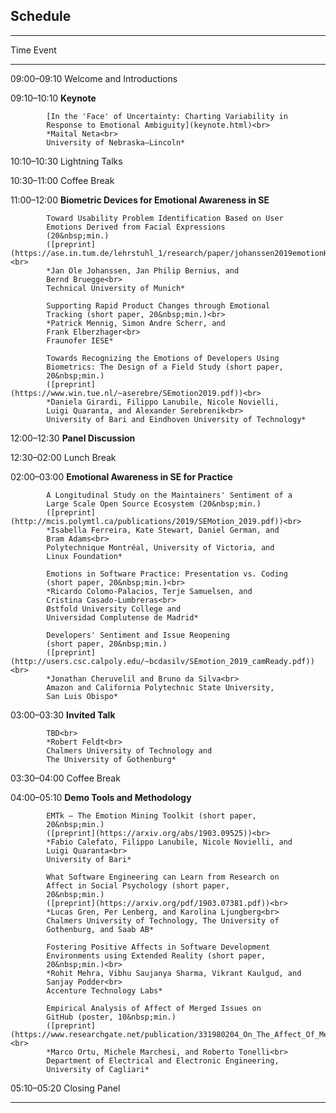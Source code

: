 ## Schedule

----------------------------------------------------------------------
Time        Event
----------- ----------------------------------------------------------
09:00–09:10 Welcome and Introductions

09:10–10:10 **Keynote**

            [In the 'Face' of Uncertainty: Charting Variability in
            Response to Emotional Ambiguity](keynote.html)<br>
			*Maital Neta<br>
			University of Nebraska—Lincoln*

10:10–10:30 Lightning Talks

10:30–11:00 Coffee Break

11:00–12:00 **Biometric Devices for Emotional Awareness in SE** <!-- – Chair: Person -->

            Toward Usability Problem Identification Based on User
			Emotions Derived from Facial Expressions
			(20&nbsp;min.)
			([preprint](https://ase.in.tum.de/lehrstuhl_1/research/paper/johanssen2019emotionKit.pdf))<br>
            *Jan Ole Johanssen, Jan Philip Bernius, and
			Bernd Bruegge<br>
			Technical University of Munich*

            Supporting Rapid Product Changes through Emotional
			Tracking (short paper, 20&nbsp;min.)<br>
            *Patrick Mennig, Simon Andre Scherr, and
			Frank Elberzhager<br>
			Fraunofer IESE*

            Towards Recognizing the Emotions of Developers Using
			Biometrics: The Design of a Field Study (short paper,
			20&nbsp;min.)
			([preprint](https://www.win.tue.nl/~aserebre/SEmotion2019.pdf))<br>
            *Daniela Girardi, Filippo Lanubile, Nicole Novielli,
			Luigi Quaranta, and Alexander Serebrenik<br>
			University of Bari and Eindhoven University of Technology*

12:00–12:30 **Panel Discussion**

12:30–02:00 Lunch Break

02:00–03:00 **Emotional Awareness in SE for Practice** <!-- – Chair: Person -->

            A Longitudinal Study on the Maintainers' Sentiment of a
			Large Scale Open Source Ecosystem (20&nbsp;min.)
			([preprint](http://mcis.polymtl.ca/publications/2019/SEMotion_2019.pdf))<br>
            *Isabella Ferreira, Kate Stewart, Daniel German, and
			Bram Adams<br>
			Polytechnique Montréal, University of Victoria, and
			Linux Foundation*

            Emotions in Software Practice: Presentation vs. Coding
			(short paper, 20&nbsp;min.)<br>
            *Ricardo Colomo-Palacios, Terje Samuelsen, and
			Cristina Casado-Lumbreras<br>
			Østfold University College and
			Universidad Complutense de Madrid*

            Developers' Sentiment and Issue Reopening
			(short paper, 20&nbsp;min.)
			([preprint](http://users.csc.calpoly.edu/~bcdasilv/SEmotion_2019_camReady.pdf))<br>
            *Jonathan Cheruvelil and Bruno da Silva<br>
            Amazon and California Polytechnic State University,
			San Luis Obispo*

03:00–03:30 **Invited Talk**

            TBD<br>
			*Robert Feldt<br>
            Chalmers University of Technology and
			The University of Gothenburg*

03:30–04:00 Coffee Break

04:00–05:10 **Demo Tools and Methodology** <!-- – Chair: Person -->

            EMTk — The Emotion Mining Toolkit (short paper,
			20&nbsp;min.)
			([preprint](https://arxiv.org/abs/1903.09525))<br>
            *Fabio Calefato, Filippo Lanubile, Nicole Novielli, and
			Luigi Quaranta<br>
			University of Bari*

            What Software Engineering can Learn from Research on
			Affect in Social Psychology (short paper,
			20&nbsp;min.)
			([preprint](https://arxiv.org/pdf/1903.07381.pdf))<br>
            *Lucas Gren, Per Lenberg, and Karolina Ljungberg<br>
            Chalmers University of Technology, The University of
			Gothenburg, and Saab AB*

            Fostering Positive Affects in Software Development
			Environments using Extended Reality (short paper,
			20&nbsp;min.)<br>
            *Rohit Mehra, Vibhu Saujanya Sharma, Vikrant Kaulgud, and
			Sanjay Podder<br>
			Accenture Technology Labs*

            Empirical Analysis of Affect of Merged Issues on
			GitHub (poster, 10&nbsp;min.)
			([preprint](https://www.researchgate.net/publication/331980204_On_The_Affect_Of_Merged_Issues_on_GitHub))<br>
            *Marco Ortu, Michele Marchesi, and Roberto Tonelli<br>
			Department of Electrical and Electronic Engineering,
			University of Cagliari*

05:10–05:20 Closing Panel

----------------------------------------------------------------------
